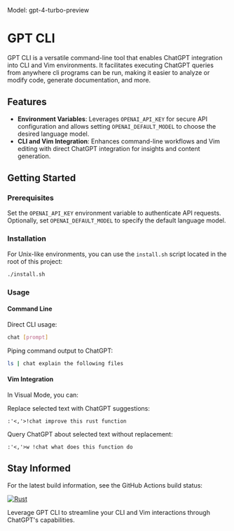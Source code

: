 Model: gpt-4-turbo-preview
# GPT CLI

GPT CLI is a versatile command-line tool that enables ChatGPT integration into CLI and Vim environments. It facilitates executing ChatGPT queries from anywhere cli programs can be run, making it easier to analyze or modify code, generate documentation, and more.

## Features

- **Environment Variables**: Leverages `OPENAI_API_KEY` for secure API configuration and allows setting `OPENAI_DEFAULT_MODEL` to choose the desired language model.
- **CLI and Vim Integration**: Enhances command-line workflows and Vim editing with direct ChatGPT integration for insights and content generation.

## Getting Started

### Prerequisites

Set the `OPENAI_API_KEY` environment variable to authenticate API requests. Optionally, set `OPENAI_DEFAULT_MODEL` to specify the default language model.

### Installation

For Unix-like environments, you can use the `install.sh` script located in the root of this project:

```bash
./install.sh
```

### Usage

#### Command Line

Direct CLI usage:

```bash
chat [prompt]
```

Piping command output to ChatGPT:

```bash
ls | chat explain the following files
```

#### Vim Integration

In Visual Mode, you can:

Replace selected text with ChatGPT suggestions:

```
:'<,'>!chat improve this rust function
```

Query ChatGPT about selected text without replacement:

```
:'<,'>w !chat what does this function do
```

## Stay Informed

For the latest build information, see the GitHub Actions build status:

[![Rust](https://github.com/oranellis/gptcli/actions/workflows/rust.yml/badge.svg)](https://github.com/oranellis/gptcli/actions/workflows/rust.yml)

Leverage GPT CLI to streamline your CLI and Vim interactions through ChatGPT's capabilities.

